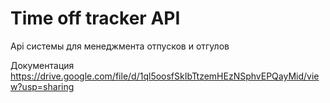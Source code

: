 # Time off tracker API
Api cистемы для менеджмента отпусков и отгулов

Документация
https://drive.google.com/file/d/1ql5oosfSkIbTtzemHEzNSphvEPQayMid/view?usp=sharing
